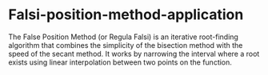 # Falsi-position-method-application
The False Position Method (or Regula Falsi) is an iterative root-finding algorithm that combines the simplicity of the bisection method with the speed of the secant method. It works by narrowing the interval where a root exists using linear interpolation between two points on the function.
